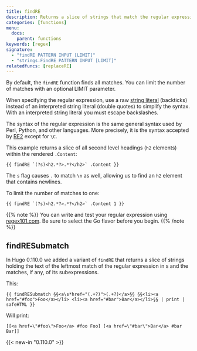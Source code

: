 ```yaml
---
title: findRE
description: Returns a slice of strings that match the regular expression.
categories: [functions]
menu:
  docs:
    parent: functions
keywords: [regex]
signature:
  - "findRE PATTERN INPUT [LIMIT]"
  - "strings.FindRE PATTERN INPUT [LIMIT]"
relatedfuncs: [replaceRE]
---
```

By default, the `findRE` function finds all matches. You can limit the number of matches with an optional LIMIT parameter.

When specifying the regular expression, use a raw [string literal] (backticks) instead of an interpreted string literal (double quotes) to simplify the syntax. With an interpreted string literal you must escape backslashes.

The syntax of the regular expression is the same general syntax used by Perl, Python, and other languages. More precisely, it is the syntax accepted by [RE2] except for `\C`.

This example returns a slice of all second level headings (`h2` elements) within the rendered `.Content`:

```go-html-template
{{ findRE `(?s)<h2.*?>.*?</h2>` .Content }}
```

The `s` flag causes `.` to match `\n` as well, allowing us to find an `h2` element that contains newlines.

To limit the number of matches to one:

```go-html-template
{{ findRE `(?s)<h2.*?>.*?</h2>` .Content 1 }}
```

{{% note %}}
You can write and test your regular expression using [regex101.com](https://regex101.com/). Be sure to select the Go flavor before you begin.
{{% /note %}}

## findRESubmatch

In Hugo 0.110.0 we added a variant of `findRE` that returns a slice of strings holding the text of the leftmost match of the regular expression in s and the matches, if any, of its subexpressions.

This:

```go-html-template
{{ findRESubmatch §§<a\s*href="(.+?)">(.+?)</a>§§ §§<li><a href="#foo">Foo</a></li> <li><a href="#bar">Bar</a></li>§§ | print | safeHTML }}
```

Will print:

```
[[<a href=\"#foo\">Foo</a> #foo Foo] [<a href=\"#bar\">Bar</a> #bar Bar]]
```

{{< new-in "0.110.0" >}}


[RE2]: https://github.com/google/re2/wiki/Syntax
[string literal]: https://go.dev/ref/spec#String_literals
